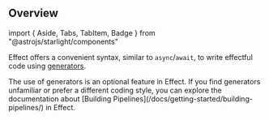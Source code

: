 ## Overview

import {
  Aside,
  Tabs,
  TabItem,
  Badge
} from "@astrojs/starlight/components"

Effect offers a convenient syntax, similar to `async`/`await`, to write effectful code using [generators](https://developer.mozilla.org/en-US/docs/Web/JavaScript/Reference/Global_Objects/Generator).

<Aside type="note" title="Optional Feature">
  The use of generators is an optional feature in Effect. If you find
  generators unfamiliar or prefer a different coding style, you can
  explore the documentation about [Building
  Pipelines](/docs/getting-started/building-pipelines/) in Effect.
</Aside>
